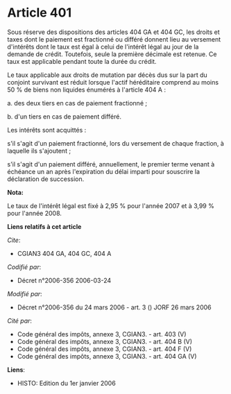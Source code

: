 # Article 401

Sous réserve des dispositions des articles 404 GA et 404 GC, les droits et taxes dont le paiement est fractionné ou différé
donnent lieu au versement d'intérêts dont le taux est égal à celui de l'intérêt légal au jour de la demande de crédit.
Toutefois, seule la première décimale est retenue. Ce taux est applicable pendant toute la durée du crédit.

Le taux applicable aux droits de mutation par décès dus sur la part du conjoint survivant est réduit lorsque l'actif
héréditaire comprend au moins 50 % de biens non liquides énumérés à l'article 404 A :

a. des deux tiers en cas de paiement fractionné ;

b. d'un tiers en cas de paiement différé.

Les intérêts sont acquittés :

s'il s'agit d'un paiement fractionné, lors du versement de chaque fraction, à laquelle ils s'ajoutent ;

s'il s'agit d'un paiement différé, annuellement, le premier terme venant à échéance un an après l'expiration du délai imparti
pour souscrire la déclaration de succession.

**Nota:**

Le taux de l'intérêt légal est fixé à 2,95 % pour l'année 2007 et à 3,99 % pour l'année 2008.

**Liens relatifs à cet article**

_Cite_:

  - CGIAN3 404 GA, 404 GC, 404 A

_Codifié par_:

  - Décret n°2006-356 2006-03-24

_Modifié par_:

  - Décret n°2006-356 du 24 mars 2006 - art. 3 () JORF 26 mars 2006

_Cité par_:

  - Code général des impôts, annexe 3, CGIAN3. - art. 403 (V)
  - Code général des impôts, annexe 3, CGIAN3. - art. 404 B (V)
  - Code général des impôts, annexe 3, CGIAN3. - art. 404 F (V)
  - Code général des impôts, annexe 3, CGIAN3. - art. 404 GA (V)

**Liens**:

  - HISTO: Edition du 1er janvier 2006
